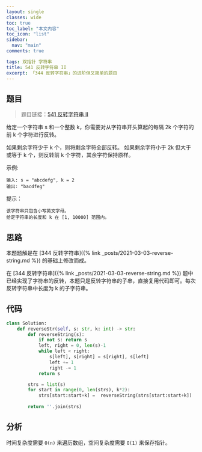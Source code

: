 ```yaml
---
layout: single
classes: wide
toc: true
toc_label: "本文内容"
toc_icon: "list"
sidebar:
  nav: "main"
comments: true

tags: 双指针 字符串
title: 541 反转字符串 II
excerpt: 「344 反转字符串」的进阶但又简单的题目
---
```


## 题目

> 题目链接：[541 反转字符串 II](https://leetcode-cn.com/problems/reverse-string-ii/submissions/)

给定一个字符串 s 和一个整数 k，你需要对从字符串开头算起的每隔 2k 个字符的前 k 个字符进行反转。

如果剩余字符少于 k 个，则将剩余字符全部反转。
如果剩余字符小于 2k 但大于或等于 k 个，则反转前 k 个字符，其余字符保持原样。

示例:

    输入: s = "abcdefg", k = 2
    输出: "bacdfeg"

提示：

    该字符串只包含小写英文字母。
    给定字符串的长度和 k 在 [1, 10000] 范围内。


## 思路 

本题题解是在 [344 反转字符串]({% link _posts/2021-03-03-reverse-string.md %}) 的基础上修改而成。

在 [344 反转字符串]({% link _posts/2021-03-03-reverse-string.md %}) 题中已经实现了字符串的反转，本题只是反转字符串的子串，直接复用代码即可。每次反转字符串中长度为 k 的子字符串。

## 代码 

```python
class Solution:
    def reverseStr(self, s: str, k: int) -> str:
        def reverseString(s):
            if not s: return s
            left, right = 0, len(s)-1
            while left < right:
                s[left], s[right] = s[right], s[left]
                left += 1
                right -= 1
            return s

        strs = list(s)
        for start in range(0, len(strs), k*2):
            strs[start:start+k] =  reverseString(strs[start:start+k])
        
        return ''.join(strs)
```

## 分析 

时间复杂度需要 `O(n)` 来遍历数组，空间复杂度需要 `O(1)` 来保存指针。